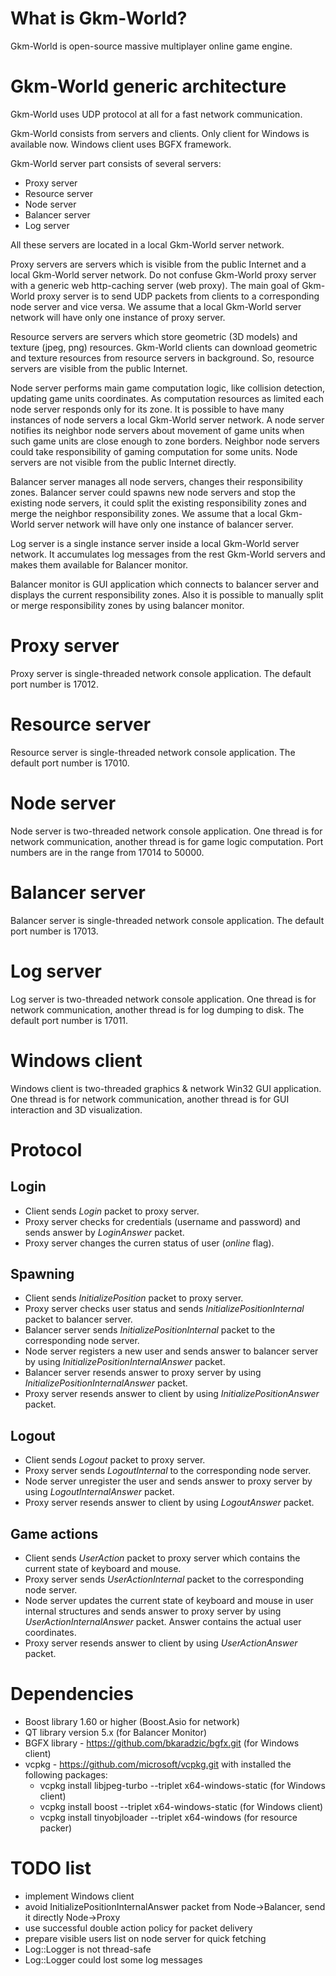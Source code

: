 # What is Gkm-World?

Gkm-World is open-source massive multiplayer online game engine.

# Gkm-World generic architecture

Gkm-World uses UDP protocol at all for a fast network communication.

Gkm-World consists from servers and clients. Only client for Windows is available now.
Windows client uses BGFX framework.

Gkm-World server part consists of several servers:

* Proxy server
* Resource server
* Node server
* Balancer server
* Log server

All these servers are located in a local Gkm-World server network.

Proxy servers are servers which is visible from the public Internet and a local Gkm-World server network.
Do not confuse Gkm-World proxy server with a generic web http-caching server (web proxy).
The main goal of Gkm-World proxy server is to send UDP packets from clients to a corresponding node server
and vice versa. We assume that a local Gkm-World server network will have only one instance of proxy server.

Resource servers are servers which store geometric (3D models) and texture (jpeg, png) resources.
Gkm-World clients can download geometric and texture resources from resource servers in background.
So, resource servers are visible from the public Internet.

Node server performs main game computation logic, like collision detection, updating game units coordinates.
As computation resources as limited each node server responds only for its zone.
It is possible to have many instances of node servers a local Gkm-World server network.
A node server notifies its neighbor node servers about movement of game units when such game units
are close enough to zone borders. Neighbor node servers could take responsibility of gaming computation
for some units. Node servers are not visible from the public Internet directly.

Balancer server manages all node servers, changes their responsibility zones.
Balancer server could spawns new node servers and stop the existing node servers,
it could split the existing responsibility zones and merge the neighbor responsibility zones.
We assume that a local Gkm-World server network will have only one instance of balancer server.

Log server is a single instance server inside a local Gkm-World server network.
It accumulates log messages from the rest Gkm-World servers and makes them available
for Balancer monitor.

Balancer monitor is GUI application which connects to balancer server and displays the current responsibility zones.
Also it is possible to manually split or merge responsibility zones by using balancer monitor.

# Proxy server

Proxy server is single-threaded network console application.
The default port number is 17012.

# Resource server

Resource server is single-threaded network console application.
The default port number is 17010.

# Node server

Node server is two-threaded network console application.
One thread is for network communication, another thread is for game logic computation.
Port numbers are in the range from 17014 to 50000.

# Balancer server

Balancer server is single-threaded network console application.
The default port number is 17013.

# Log server

Log server is two-threaded network console application.
One thread is for network communication, another thread is for log dumping to disk.
The default port number is 17011.

# Windows client

Windows client is two-threaded graphics & network Win32 GUI application.
One thread is for network communication,
another thread is for GUI interaction and 3D visualization.

# Protocol

## Login

* Client sends *Login* packet to proxy server.
* Proxy server checks for credentials (username and password) and sends answer by *LoginAnswer* packet.
* Proxy server changes the curren status of user (*online* flag).

## Spawning

* Client sends *InitializePosition* packet to proxy server.
* Proxy server checks user status and sends *InitializePositionInternal* packet to balancer server.
* Balancer server sends *InitializePositionInternal* packet to the corresponding node server.
* Node server registers a new user and sends answer to balancer server by using *InitializePositionInternalAnswer* packet.
* Balancer server resends answer to proxy server by using *InitializePositionInternalAnswer* packet.
* Proxy server resends answer to client by using *InitializePositionAnswer* packet.

## Logout

* Client sends *Logout* packet to proxy server.
* Proxy server sends *LogoutInternal* to the corresponding node server.
* Node server unregister the user and sends answer to proxy server by using *LogoutInternalAnswer* packet.
* Proxy server resends answer to client by using *LogoutAnswer* packet.

## Game actions

* Client sends *UserAction* packet to proxy server which contains the current state of keyboard and mouse.
* Proxy server sends *UserActionInternal* packet to the corresponding node server.
* Node server updates the current state of keyboard and mouse in user internal structures and sends
  answer to proxy server by using *UserActionInternalAnswer* packet. Answer contains the actual user coordinates.
* Proxy server resends answer to client by using *UserActionAnswer* packet.

# Dependencies
* Boost library 1.60 or higher (Boost.Asio for network)
* QT library version 5.x (for Balancer Monitor)
* BGFX library - https://github.com/bkaradzic/bgfx.git (for Windows client)
* vcpkg - https://github.com/microsoft/vcpkg.git with installed the following packages:
  * vcpkg install libjpeg-turbo --triplet x64-windows-static (for Windows client)
  * vcpkg install boost --triplet x64-windows-static (for Windows client)
  * vcpkg install tinyobjloader --triplet x64-windows (for resource packer)

# TODO list
* implement Windows client
* avoid InitializePositionInternalAnswer packet from Node->Balancer, send it directly Node->Proxy
* use successful double action policy for packet delivery
* prepare visible users list on node server for quick fetching
* Log::Logger is not thread-safe
* Log::Logger could lost some log messages

